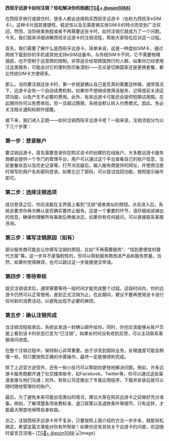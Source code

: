**西班牙远游卡如何注销？轻松解决你的困惑[[TG💪+ @esim1088](https://t.me/s/esim1088)]**

在西班牙旅行或居住时，很多人都会选择购买西班牙远游卡（也称为西班牙eSIM卡）。这种卡片因其便捷性、稳定性以及无需更换实体SIM卡的特点而受到广泛欢迎。然而，当你结束旅程或者不再需要这张卡时，如何注销它就成为了一个问题。今天，我们就来详细讲解西班牙远游卡的注销流程，帮助大家轻松应对这一过程。

首先，我们需要了解什么是西班牙远游卡。简单来说，这是一种虚拟SIM卡，通过网络下载到你的手机或其他支持eSIM设备中。与传统SIM卡不同，它不需要物理插拔，也不受制于运营商的限制，非常适合经常跨国旅行的人群。如果你已经使用过这类服务，可能会对它的便利性印象深刻——无论是切换国家还是更换套餐，都比传统SIM卡方便得多。

那么，当你要注销这张卡时，第一步就是确认自己是否真的需要这样做。通常情况下，远游卡会有一个自动续费机制，如果你不想继续使用该服务，记得提前关闭这项功能，以免产生不必要的费用。此外，有些远游卡可能还会提供短期试用期，在此期间你可以免费体验，但一旦超过期限，系统会默认转入付费模式。因此，务必关注相关通知和邮件提醒。

接下来，我们进入正题——如何注销西班牙远游卡呢？一般来说，注销流程分为以下几个步骤：

### 第一步：登录账户
要注销远游卡，首先需要登录你在购买该卡时创建的在线账户。大多数远游卡服务商都会提供一个专门的管理平台，用户可以通过这个平台查看自己的账户信息、当前套餐状态以及历史记录等。打开浏览器后，输入服务商提供的网址，并使用注册时填写的用户名和密码登录。如果忘记了密码，可以尝试找回功能，按照提示操作即可。

### 第二步：选择注销选项
成功登录之后，你应该能在主界面上看到“注销”或者类似的按钮。点击进入后，系统会要求你再次确认是否确实要终止服务。这是一个重要的环节，请仔细阅读弹出的信息，确保你理解所有条款后再做决定。如果你有任何疑问，可以直接联系客服咨询。

### 第三步：填写注销原因（如有）
部分服务商可能会让你填写注销的原因，比如“不再需要服务”、“找到更便宜的替代方案”等。这一步并不是强制性的，但可以帮助服务商改进产品和服务质量。当然，如果你觉得麻烦，也可以跳过这一步直接提交申请。

### 第四步：等待审核
提交注销请求后，通常需要等待一段时间才能完成整个过程。这段时间内，你的远游卡仍然可以正常使用，直到正式注销为止。在此期间，建议不要再使用该卡进行任何新的消费活动，以避免出现不必要的麻烦。

### 第五步：确认注销完成
当注销流程结束后，系统会发送一封确认邮件给你。同时，你也应该能够从账户页面上看到该卡的状态已变为“已注销”。如果长时间没有收到反馈，可以主动联系客服询问进度。

在整个注销过程中，保持耐心非常重要。由于涉及到国际业务，处理速度可能会稍慢一些，但只要按照正确的步骤操作，最终一定能够顺利完成。

除了上述官方途径外，还有一些小技巧可以帮助你更快地解决问题。例如，许多远游卡服务商都开通了社交媒体账号，如Facebook、Twitter等，你可以通过这些渠道直接与他们沟通；另外，有些公司还推出了专属应用程序，下载并安装后就可以随时随地管理你的账户。

最后，为了避免未来可能出现类似的情况，建议大家在购买远游卡之前做好充分准备。例如，了解清楚各项收费标准、退订政策以及退款条件等细节。只有这样，才能最大限度地保障自身权益。

总之，注销西班牙远游卡并不复杂，只要按照上面介绍的方法一步步来，就能轻松搞定。希望这篇文章能对你有所帮助！如果你还有其他关于远游卡的问题，欢迎随时留言交流哦~ [[TG💪+ @esim1088](https://t.me/s/esim1088) ![Image](https://i.postimg.cc/4NQfJmqS/Snipaste-2025-05-13-00-14-12.png)]